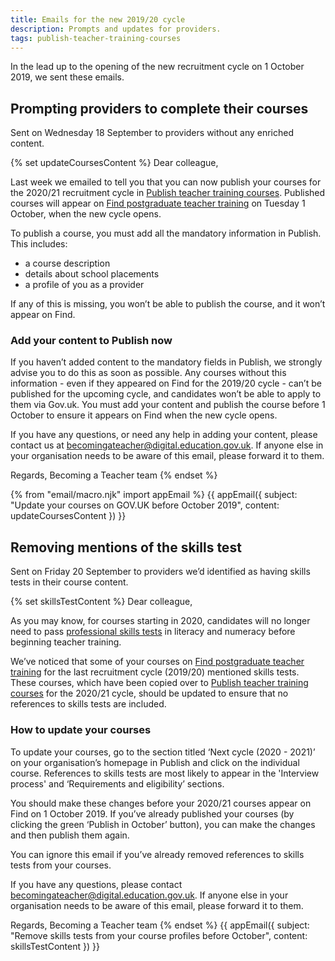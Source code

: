 ```yaml
---
title: Emails for the new 2019/20 cycle
description: Prompts and updates for providers.
tags: publish-teacher-training-courses
---
```

In the lead up to the opening of the new recruitment cycle on 1 October 2019, we sent these emails.

## Prompting providers to complete their courses

Sent on Wednesday 18 September to providers without any enriched content.

{% set updateCoursesContent %}
Dear colleague,

Last week we emailed to tell you that you can now publish your courses for the 2020/21 recruitment cycle in [Publish teacher training courses](https://www.publish-teacher-training-courses.service.gov.uk). Published courses will appear on [Find postgraduate teacher training](https://find-postgraduate-teacher-training.education.gov.uk) on Tuesday 1 October, when the new cycle opens.

To publish a course, you must add all the mandatory information in Publish. This includes:

* a course description
* details about school placements
* a profile of you as a provider

If any of this is missing, you won’t be able to publish the course, and it won’t appear on Find.

### Add your content to Publish now

If you haven’t added content to the mandatory fields in Publish, we strongly advise you to do this as soon as possible. Any courses without this information - even if they appeared on Find for the 2019/20 cycle - can’t be published for the upcoming cycle, and candidates won’t be able to apply to them via Gov.uk. You must add your content and publish the course before 1 October to ensure it appears on Find when the new cycle opens.

If you have any questions, or need any help in adding your content, please contact us at <becomingateacher@digital.education.gov.uk>. If anyone else in your organisation needs to be aware of this email, please forward it to them.

Regards,
Becoming a Teacher team
{% endset %}

{% from "email/macro.njk" import appEmail %}
{{ appEmail({
  subject: "Update your courses on GOV.UK before October 2019",
  content: updateCoursesContent
}) }}

## Removing mentions of the skills test

Sent on Friday 20 September to providers we’d identified as having skills tests in their course content.

{% set skillsTestContent %}
Dear colleague,

As you may know, for courses starting in 2020, candidates will no longer need to pass [professional skills tests](https://www.gov.uk/government/news/changes-to-the-professional-skills-test-for-teachers) in literacy and numeracy before beginning teacher training.

We’ve noticed that some of your courses on [Find postgraduate teacher training](https://find-postgraduate-teacher-training.education.gov.uk) for the last recruitment cycle (2019/20) mentioned skills tests. These courses, which have been copied over to [Publish teacher training courses](https://www.publish-teacher-training-courses.service.gov.uk) for the 2020/21 cycle, should be updated to ensure that no references to skills tests are included.

### How to update your courses

To update your courses, go to the section titled ‘Next cycle (2020 - 2021)’ on your organisation’s homepage in Publish and click on the individual course. References to skills tests are most likely to appear in the 'Interview process' and ‘Requirements and eligibility’ sections.

You should make these changes before your 2020/21 courses appear on Find on 1 October 2019. If you’ve already published your courses (by clicking the green ‘Publish in October’ button), you can make the changes and then publish them again.

You can ignore this email if you’ve already removed references to skills tests from your courses.

If you have any questions, please contact <becomingateacher@digital.education.gov.uk>. If anyone else in your organisation needs to be aware of this email, please forward it to them.

Regards,
Becoming a Teacher team
{% endset %}
{{ appEmail({
  subject: "Remove skills tests from your course profiles before October",
  content: skillsTestContent
}) }}

